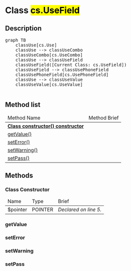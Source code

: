 <!DOCTYPE html>
<!---->
<html>
<header>
  <script src='https://cdn.jsdelivr.net/npm/mermaid/dist/mermaid.min.js'></script>
  <script src='https://cdn.jsdelivr.net/npm/marked/marked.min.js'></script>
  <link 
    href='https://cdn.jsdelivr.net/npm/bootstrap@5.0.0-beta2/dist/css/bootstrap.min.css'
    rel='stylesheet'
    integrity='sha384-BmbxuPwQa2lc/FVzBcNJ7UAyJxM6wuqIj61tLrc4wSX0szH/Ev+nYRRuWlolflfl'
    crossorigin='anonymous'
  >
  <script 
    src='https://cdn.jsdelivr.net/npm/bootstrap@5.0.0-beta2/dist/js/bootstrap.bundle.min.js'
    integrity='sha384-b5kHyXgcpbZJO/tY9Ul7kGkf1S0CWuKcCD38l8YkeH8z8QjE0GmW1gYU5S9FOnJ0'
    crossorigin='anonymous'
  ></script>
  <title>Class UseField</title>
  <meta charset='ASCII' />
  <meta name='generator' value='4D Documentation' />
</header>
<body>
<div id='content' class='container'>

<h1>Class <mark>cs.UseField</mark></h1>

<h2>Description</h2>

<pre class='mermaid'>
graph TB
    classUse[cs.Use]
    classUse --> classUseCombo
    classUseCombo[cs.UseCombo]
    classUse --> classUseField
    classUseField([Current Class: cs.UseField])
    classUseField --> classUsePhoneField
    classUsePhoneField[cs.UsePhoneField]
    classUse --> classUseValue
    classUseValue[cs.UseValue]

</pre>



<h2>Method list</h2>

<table class='table table-hover'>
  <thead>
  <tr>  <td>Method Name</th>
  <td>Method Brief</th>
  </tr></thead>
  <tbody>
  <tr>
    <td class='table-success'><a href='#class-constructor'><strong>Class constructor()<strong> <span class='badge bg-primary' data-bs-toggle='tooltip' title='Class Constructor' >constructor</span></a></td>
    <td class='table-success'></td>
  </tr>
  <tr>
    <td class='table-success'><a href='#getValue'>getValue()</a></td>
    <td class='table-success'></td>
  </tr>
  <tr>
    <td class='table-success'><a href='#setError'>setError()</a></td>
    <td class='table-success'></td>
  </tr>
  <tr>
    <td class='table-success'><a href='#setWarning'>setWarning()</a></td>
    <td class='table-success'></td>
  </tr>
  <tr>
    <td class='table-success'><a href='#setPass'>setPass()</a></td>
    <td class='table-success'></td>
  </tr>
</tbody>
</table>

<h2>Methods</h2>

<h3 id='class-constructor'><strong>Class Constructor</strong></h3>

<table class='table '>
  <thead>
  <tr>  <td>Name</th>
  <td>Type</th>
  <td>Brief</th>
  </tr></thead>
  <tbody>
  <tr>
    <td class='table-info'>$pointer</td>
    <td class='table-info'>POINTER</td>
    <td class='table-info'><em>Declared on line 5.</n></td>
  </tr>
</tbody>
</table>


















<h3 id='getValue'>getValue</h3>









<h3 id='setError'>setError</h3>


















<h3 id='setWarning'>setWarning</h3>















<h3 id='setPass'>setPass</h3>












</div>
  <script>
    document.getElementById('content').innerHTML =
    marked(document.getElementById('content').innerHTML);
    mermaid.initialize({startOnLoad:true});  </script>
</body>

